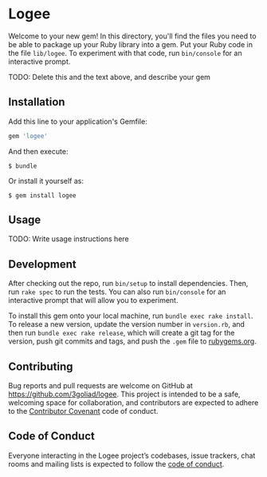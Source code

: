 # Logee

Welcome to your new gem! In this directory, you'll find the files you need to be able to package up your Ruby library into a gem. Put your Ruby code in the file `lib/logee`. To experiment with that code, run `bin/console` for an interactive prompt.

TODO: Delete this and the text above, and describe your gem

## Installation

Add this line to your application's Gemfile:

```ruby
gem 'logee'
```

And then execute:

    $ bundle

Or install it yourself as:

    $ gem install logee

## Usage

TODO: Write usage instructions here

## Development

After checking out the repo, run `bin/setup` to install dependencies. Then, run `rake spec` to run the tests. You can also run `bin/console` for an interactive prompt that will allow you to experiment.

To install this gem onto your local machine, run `bundle exec rake install`. To release a new version, update the version number in `version.rb`, and then run `bundle exec rake release`, which will create a git tag for the version, push git commits and tags, and push the `.gem` file to [rubygems.org](https://rubygems.org).

## Contributing

Bug reports and pull requests are welcome on GitHub at https://github.com/3goliad/logee. This project is intended to be a safe, welcoming space for collaboration, and contributors are expected to adhere to the [Contributor Covenant](http://contributor-covenant.org) code of conduct.

## Code of Conduct

Everyone interacting in the Logee project’s codebases, issue trackers, chat rooms and mailing lists is expected to follow the [code of conduct](https://github.com/3goliad/logee/blob/master/CODE_OF_CONDUCT.md).
